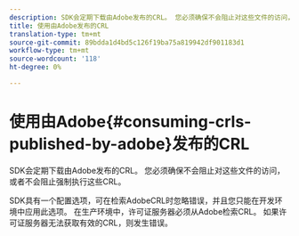 ```yaml
---
description: SDK会定期下载由Adobe发布的CRL。 您必须确保不会阻止对这些文件的访问，或者不会阻止强制执行这些CRL。
title: 使用由Adobe发布的CRL
translation-type: tm+mt
source-git-commit: 89bdda1d4bd5c126f19ba75a819942df901183d1
workflow-type: tm+mt
source-wordcount: '118'
ht-degree: 0%

---
```



# 使用由Adobe{#consuming-crls-published-by-adobe}发布的CRL

SDK会定期下载由Adobe发布的CRL。 您必须确保不会阻止对这些文件的访问，或者不会阻止强制执行这些CRL。

SDK具有一个配置选项，可在检索AdobeCRL时忽略错误，并且您只能在开发环境中应用此选项。 在生产环境中，许可证服务器必须从Adobe检索CRL。 如果许可证服务器无法获取有效的CRL，则发生错误。

